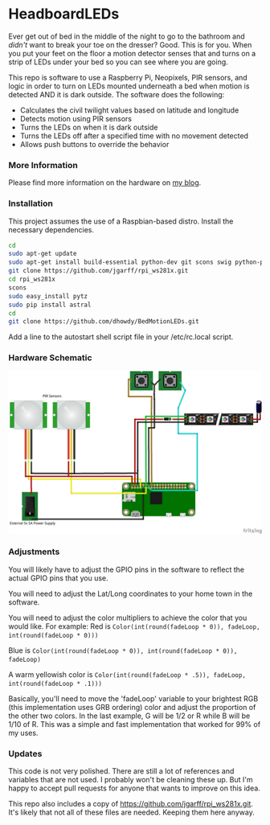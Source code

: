 # HeadboardLEDs

Ever get out of bed in the middle of the night to go to the bathroom and *didn't* want to break your toe on the dresser?  Good.  This is for you.  When you put your feet on the floor a motion detector senses that and turns on a strip of LEDs under your bed so you can see where you are going.

This repo is software to use a Raspberry Pi, Neopixels, PIR sensors, and logic in order to turn on LEDs mounted underneath a bed when motion is detected AND it is dark outside.  The software does the following:

  - Calculates the civil twilight values based on latitude and longitude
  - Detects motion using PIR sensors
  - Turns the LEDs on when it is dark outside
  - Turns the LEDs off after a specified time with no movement detected
  - Allows push buttons to override the behavior

### More Information

Please find more information on the hardware on [my blog](http://dhowdy.blogspot.com).

### Installation

This project assumes the use of a Raspbian-based distro.
Install the necessary dependencies.

```sh
cd
sudo apt-get update
sudo apt-get install build-essential python-dev git scons swig python-pip python-setuptools
git clone https://github.com/jgarff/rpi_ws281x.git
cd rpi_ws281x
scons
sudo easy_install pytz
sudo pip install astral
cd
git clone https://github.com/dhowdy/BedMotionLEDs.git

```

Add a line to the autostart shell script file in your /etc/rc.local script.

### Hardware Schematic
![wiring diagram](https://raw.githubusercontent.com/dhowdy/BedMotionLEDs/master/MotionDetectedBedLEDs.png)

### Adjustments

You will likely have to adjust the GPIO pins in the software to reflect the actual GPIO pins that you use.

You will need to adjust the Lat/Long coordinates to your home town in the software.

You will need to adjust the color multipliers to achieve the color that you would like.  For example:
Red is ```Color(int(round(fadeLoop * 0)), fadeLoop, int(round(fadeLoop * 0)))```

Blue is ```Color(int(round(fadeLoop * 0)), int(round(fadeLoop * 0)), fadeLoop)```

A warm yellowish color is ```Color(int(round(fadeLoop * .5)), fadeLoop, int(round(fadeLoop * .1)))```

Basically, you'll need to move the 'fadeLoop' variable to your brightest RGB (this implementation uses GRB ordering) color and adjust the proportion of the other two colors.  In the last example, G will be 1/2 or R while B will be 1/10 of R.  This was a simple and fast implementation that worked for 99% of my uses.  


### Updates

This code is not very polished. There are still a lot of references and variables that are not used. I probably won't be cleaning these up.  But I'm happy to accept pull requests for anyone that wants to improve on this idea.

This repo also includes a copy of https://github.com/jgarff/rpi_ws281x.git.  It's likely that not all of these files are needed.  Keeping them here anyway.
